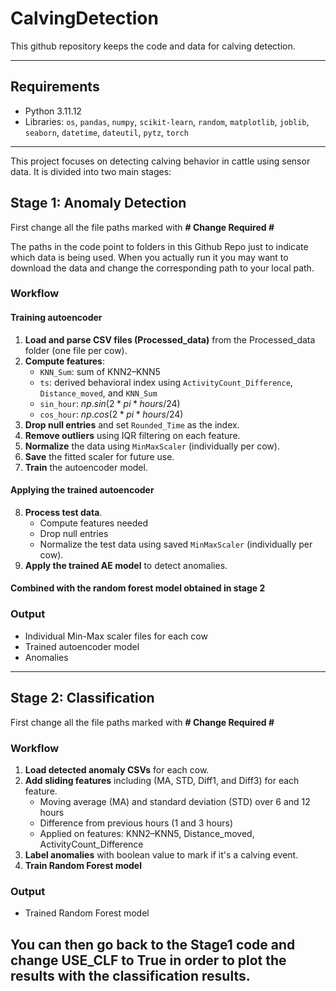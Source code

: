 # CalvingDetection
This github repository keeps the code and data for calving detection. 

---

## Requirements
- Python 3.11.12
- Libraries: `os`, `pandas`, `numpy`, `scikit-learn`, `random`, `matplotlib`, `joblib`, `seaborn`, `datetime`, `dateutil`, `pytz`, `torch`

---
This project focuses on detecting calving behavior in cattle using sensor data. It is divided into two main stages:

## Stage 1: Anomaly Detection
First change all the file paths marked with
**# Change Required  #**

The paths in the code point to folders in this Github Repo just to indicate which data is being used. When you actually run it you may want to download the data and change the corresponding path to your local path.

### Workflow
#### Training autoencoder
1. **Load and parse CSV files (Processed_data)** from the Processed_data folder (one file per cow).
2. **Compute features**:
   - `KNN_Sum`: sum of KNN2–KNN5
   - `ts`: derived behavioral index using `ActivityCount_Difference`, `Distance_moved`, and `KNN_Sum`
   - `sin_hour`: $np.sin(2 * pi * hours / 24)$
   - `cos_hour`: $np.cos(2 * pi * hours / 24)$
3. **Drop null entries** and set `Rounded_Time` as the index.
4. **Remove outliers** using IQR filtering on each feature.
5. **Normalize** the data using `MinMaxScaler` (individually per cow).
6. **Save** the fitted scaler for future use.
7. **Train** the autoencoder model.
#### Applying the trained autoencoder
8. **Process test data**.
    - Compute features needed
    - Drop null entries
    - Normalize the test data using saved `MinMaxScaler` (individually per cow).
9. **Apply the trained AE model** to detect anomalies.
#### Combined with the random forest model obtained in stage 2

### Output
- Individual Min-Max scaler files for each cow
- Trained autoencoder model
- Anomalies

---

## Stage 2: Classification
First change all the file paths marked with
**# Change Required  #**

### Workflow
1. **Load detected anomaly CSVs** for each cow.
2. **Add sliding features** including (MA, STD, Diff1, and Diff3) for each feature.
   - Moving average (MA) and standard deviation (STD) over 6 and 12 hours
   - Difference from previous hours (1 and 3 hours)
   - Applied on features: KNN2–KNN5, Distance_moved, ActivityCount_Difference
3. **Label anomalies** with boolean value to mark if it's a calving event.
4. **Train Random Forest model**


### Output
- Trained Random Forest model

You can then go back to the Stage1 code and change USE_CLF to True in order to plot the results with the classification results.
---

